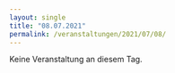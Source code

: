 ```yaml
---
layout: single
title: "08.07.2021"
permalink: /veranstaltungen/2021/07/08/
---
```


Keine Veranstaltung an diesem Tag.
